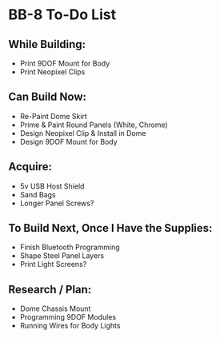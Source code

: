 # BB-8 To-Do List

## While Building:

* Print 9DOF Mount for Body
* Print Neopixel Clips

## Can Build Now:

* Re-Paint Dome Skirt
* Prime & Paint Round Panels (White, Chrome)
* Design Neopixel Clip & Install in Dome
* Design 9DOF Mount for Body

## Acquire:

* 5v USB Host Shield
* Sand Bags
* Longer Panel Screws?

## To Build Next, Once I Have the Supplies:

* Finish Bluetooth Programming
* Shape Steel Panel Layers
* Print Light Screens?

## Research / Plan:

* Dome Chassis Mount
* Programming 9DOF Modules
* Running Wires for Body Lights
